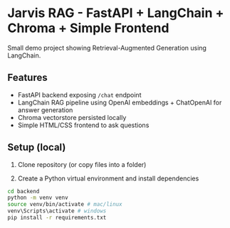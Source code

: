 # Jarvis RAG - FastAPI + LangChain + Chroma + Simple Frontend


Small demo project showing Retrieval-Augmented Generation using LangChain.


## Features
- FastAPI backend exposing `/chat` endpoint
- LangChain RAG pipeline using OpenAI embeddings + ChatOpenAI for answer generation
- Chroma vectorstore persisted locally
- Simple HTML/CSS frontend to ask questions


## Setup (local)


1. Clone repository (or copy files into a folder)


2. Create a Python virtual environment and install dependencies


```bash
cd backend
python -m venv venv
source venv/bin/activate # mac/linux
venv\Scripts\activate # windows
pip install -r requirements.txt
